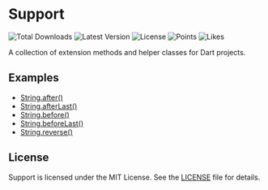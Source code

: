 # Support

![Total Downloads](https://img.shields.io/pub/dm/support)
![Latest Version](https://img.shields.io/pub/v/support)
![License](https://img.shields.io/github/license/filipprober/support)
![Points](https://img.shields.io/pub/points/support)
![Likes](https://img.shields.io/pub/likes/support)

A collection of extension methods and helper classes for Dart projects.

## Examples

- [String.after()](https://github.com/filipprober/support/tree/0.x/example/string_after.dart)
- [String.afterLast()](https://github.com/filipprober/support/tree/0.x/example/string_after_last.dart)
- [String.before()](https://github.com/filipprober/support/tree/0.x/example/string_before.dart)
- [String.beforeLast()](https://github.com/filipprober/support/tree/0.x/example/string_before_last.dart)
- [String.reverse()](https://github.com/filipprober/support/tree/0.x/example/string_reverse.dart)

## License

Support is licensed under the MIT License. See the [LICENSE](https://github.com/filipprober/support/blob/0.x/LICENSE) file for details.
